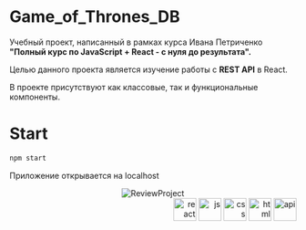 # Game_of_Thrones_DB

Учебный проект, написанный в рамках курса Ивана Петриченко **"Полный курс по JavaScript + React - с нуля до результата".**

Целью данного проекта является изучение работы с **REST API** в React.

В проекте присутствуют как классовые, так и функциональные компоненты.

# Start
```bash
npm start
```
Приложение открывается на localhost
<div align="center"><img src="https://i.ibb.co/FzZczgc/preview-project.gif" alt="ReviewProject"/></div>
<div align="right">
  <img src="https://i.ibb.co/XLPJSyM/react-icon.png" alt="react" height="40px"/>
  <img src="https://i.ibb.co/3m5wrjD/icons8-javascript-is-a-high-level-interpreted-programming-language-48.png" alt="js" height="40px"/>
  <img src="https://i.ibb.co/72YpBjg/icons8-css-60.png" alt="css" height="40px"/>
  <img src="https://i.ibb.co/Cm80pPw/icons8-html-64.png" alt="html" height="40px"/>
  <img src="https://i.ibb.co/jJ66wC2/api-icon.png" alt="api" height="40px"/>  
</div> 
